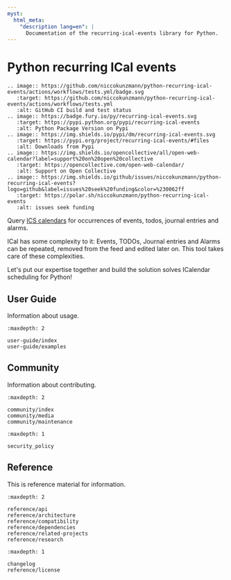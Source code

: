 ```yaml
---
myst:
  html_meta:
    "description lang=en": |
      Documentation of the recurring-ical-events library for Python.
---
```


# Python recurring ICal events

```{eval-rst}
.. image:: https://github.com/niccokunzmann/python-recurring-ical-events/actions/workflows/tests.yml/badge.svg
   :target: https://github.com/niccokunzmann/python-recurring-ical-events/actions/workflows/tests.yml
   :alt: GitHub CI build and test status
.. image:: https://badge.fury.io/py/recurring-ical-events.svg
   :target: https://pypi.python.org/pypi/recurring-ical-events
   :alt: Python Package Version on Pypi
.. image:: https://img.shields.io/pypi/dm/recurring-ical-events.svg
   :target: https://pypi.org/project/recurring-ical-events/#files
   :alt: Downloads from Pypi
.. image:: https://img.shields.io/opencollective/all/open-web-calendar?label=support%20on%20open%20collective
   :target: https://opencollective.com/open-web-calendar/
   :alt: Support on Open Collective
.. image:: https://img.shields.io/github/issues/niccokunzmann/python-recurring-ical-events?logo=github&label=issues%20seek%20funding&color=%230062ff
   :target: https://polar.sh/niccokunzmann/python-recurring-ical-events
   :alt: issues seek funding
```

Query [ICS calendars](https://icalendar.readthedocs.io) for occurrences of events, todos, journal entries and alarms.

ICal has some complexity to it:
Events, TODOs, Journal entries and Alarms can be repeated, removed from the feed and edited later on.
This tool takes care of these complexities.

Let's put our expertise together and build the solution solves ICalendar scheduling for Python!

## User Guide

Information about usage.

```{toctree}
:maxdepth: 2

user-guide/index
user-guide/examples
```


## Community

Information about contributing.

```{toctree}
:maxdepth: 2

community/index
community/media
community/maintenance
```

```{toctree}
:maxdepth: 1

security_policy
```

## Reference

This is reference material for information.

```{toctree}
:maxdepth: 2

reference/api
reference/architecture
reference/compatibility
reference/dependencies
reference/related-projects
reference/research

```

```{toctree}
:maxdepth: 1

changelog
reference/license
```
